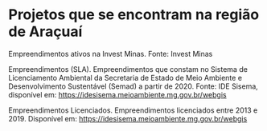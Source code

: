 # Projetos que se encontram na região de Araçuaí

Empreendimentos ativos na Invest Minas. Fonte: Invest Minas

Empreendimentos (SLA). Empreendimentos que constam no Sistema de Licenciamento Ambiental da Secretaria de Estado de Meio Ambiente e Desenvolvimento Sustentável  (Semad) a partir de 2020. Fonte: IDE Sisema, disponível em: https://idesisema.meioambiente.mg.gov.br/webgis

Empreendimentos Licenciados. Empreendimentos licenciados entre 2013 e 2019. Disponível em: https://idesisema.meioambiente.mg.gov.br/webgis 
